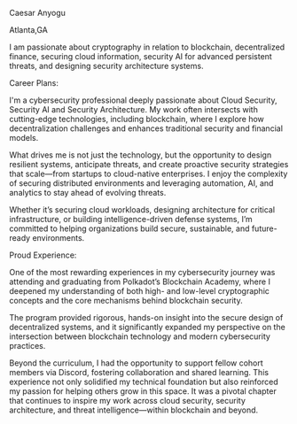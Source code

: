 Caesar Anyogu

Atlanta,GA

I am passionate about cryptography in relation to blockchain, decentralized finance, securing cloud information, security AI for advanced persistent threats, and designing security architecture systems.

Career Plans:

I'm a cybersecurity professional deeply passionate about Cloud Security, Security AI and Security Architecture. My work often intersects with cutting-edge technologies, including blockchain, where I explore how decentralization challenges and enhances traditional security and financial models.

What drives me is not just the technology, but the opportunity to design resilient systems, anticipate threats, and create proactive security strategies that scale—from startups to cloud-native enterprises. I enjoy the complexity of securing distributed environments and leveraging automation, AI, and analytics to stay ahead of evolving threats.

Whether it’s securing cloud workloads, designing architecture for critical infrastructure, or building intelligence-driven defense systems, I’m committed to helping organizations build secure, sustainable, and future-ready environments.

Proud Experience:

One of the most rewarding experiences in my cybersecurity journey was attending and graduating from Polkadot’s Blockchain Academy, where I deepened my understanding of both high- and low-level cryptographic concepts and the core mechanisms behind blockchain security.

The program provided rigorous, hands-on insight into the secure design of decentralized systems, and it significantly expanded my perspective on the intersection between blockchain technology and modern cybersecurity practices.

Beyond the curriculum, I had the opportunity to support fellow cohort members via Discord, fostering collaboration and shared learning. This experience not only solidified my technical foundation but also reinforced my passion for helping others grow in this space. It was a pivotal chapter that continues to inspire my work across cloud security, security architecture, and threat intelligence—within blockchain and beyond.

